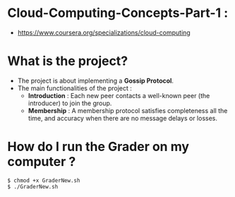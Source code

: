 # Cloud-Computing-Concepts-Part-1 : 
*	https://www.coursera.org/specializations/cloud-computing

# What is the project? 
*	The project is about implementing a **Gossip Protocol**.
*	The main functionalities of the project :
	* **Introduction** : 
	Each new peer contacts a well-known peer (the introducer) to join the group. 
	* **Membership** : 
	A membership protocol satisfies completeness all the time, and accuracy when there are no message delays or losses.

# How do I run the Grader on my computer ?
	$ chmod +x GraderNew.sh
	$ ./GraderNew.sh

